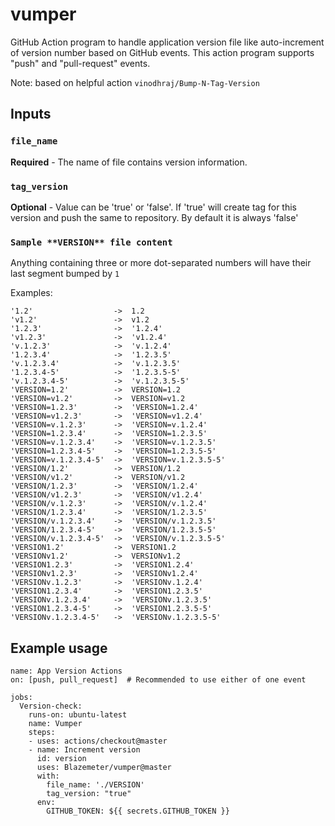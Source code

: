 # vumper

GitHub Action program to handle application version file like auto-increment of version number based on GitHub events. This action program supports "push" and "pull-request" events.

Note: based on helpful action `vinodhraj/Bump-N-Tag-Version`

## Inputs

### `file_name`

**Required** - The name of file contains version information.

### `tag_version`

**Optional** - Value can be 'true' or 'false'. If 'true' will create tag for this version and push the same to repository. By default it is always 'false'

### `Sample **VERSION** file content`

Anything containing three or more dot-separated numbers will have their last segment bumped by `1`

Examples:

```
'1.2'                  ->  1.2
'v1.2'                 ->  v1.2
'1.2.3'                ->  '1.2.4'
'v1.2.3'               ->  'v1.2.4'
'v.1.2.3'              ->  'v.1.2.4'
'1.2.3.4'              ->  '1.2.3.5'
'v.1.2.3.4'            ->  'v.1.2.3.5'
'1.2.3.4-5'            ->  '1.2.3.5-5'
'v.1.2.3.4-5'          ->  'v.1.2.3.5-5'
'VERSION=1.2'          ->  VERSION=1.2
'VERSION=v1.2'         ->  VERSION=v1.2
'VERSION=1.2.3'        ->  'VERSION=1.2.4'
'VERSION=v1.2.3'       ->  'VERSION=v1.2.4'
'VERSION=v.1.2.3'      ->  'VERSION=v.1.2.4'
'VERSION=1.2.3.4'      ->  'VERSION=1.2.3.5'
'VERSION=v.1.2.3.4'    ->  'VERSION=v.1.2.3.5'
'VERSION=1.2.3.4-5'    ->  'VERSION=1.2.3.5-5'
'VERSION=v.1.2.3.4-5'  ->  'VERSION=v.1.2.3.5-5'
'VERSION/1.2'          ->  VERSION/1.2
'VERSION/v1.2'         ->  VERSION/v1.2
'VERSION/1.2.3'        ->  'VERSION/1.2.4'
'VERSION/v1.2.3'       ->  'VERSION/v1.2.4'
'VERSION/v.1.2.3'      ->  'VERSION/v.1.2.4'
'VERSION/1.2.3.4'      ->  'VERSION/1.2.3.5'
'VERSION/v.1.2.3.4'    ->  'VERSION/v.1.2.3.5'
'VERSION/1.2.3.4-5'    ->  'VERSION/1.2.3.5-5'
'VERSION/v.1.2.3.4-5'  ->  'VERSION/v.1.2.3.5-5'
'VERSION1.2'           ->  VERSION1.2
'VERSIONv1.2'          ->  VERSIONv1.2
'VERSION1.2.3'         ->  'VERSION1.2.4'
'VERSIONv1.2.3'        ->  'VERSIONv1.2.4'
'VERSIONv.1.2.3'       ->  'VERSIONv.1.2.4'
'VERSION1.2.3.4'       ->  'VERSION1.2.3.5'
'VERSIONv.1.2.3.4'     ->  'VERSIONv.1.2.3.5'
'VERSION1.2.3.4-5'     ->  'VERSION1.2.3.5-5'
'VERSIONv.1.2.3.4-5'   ->  'VERSIONv.1.2.3.5-5'
```

## Example usage

```
name: App Version Actions
on: [push, pull_request]  # Recommended to use either of one event

jobs:
  Version-check:
    runs-on: ubuntu-latest
    name: Vumper
    steps:
    - uses: actions/checkout@master
    - name: Increment version
      id: version
      uses: Blazemeter/vumper@master
      with:
        file_name: './VERSION'
        tag_version: "true"
      env:
        GITHUB_TOKEN: ${{ secrets.GITHUB_TOKEN }}
```
